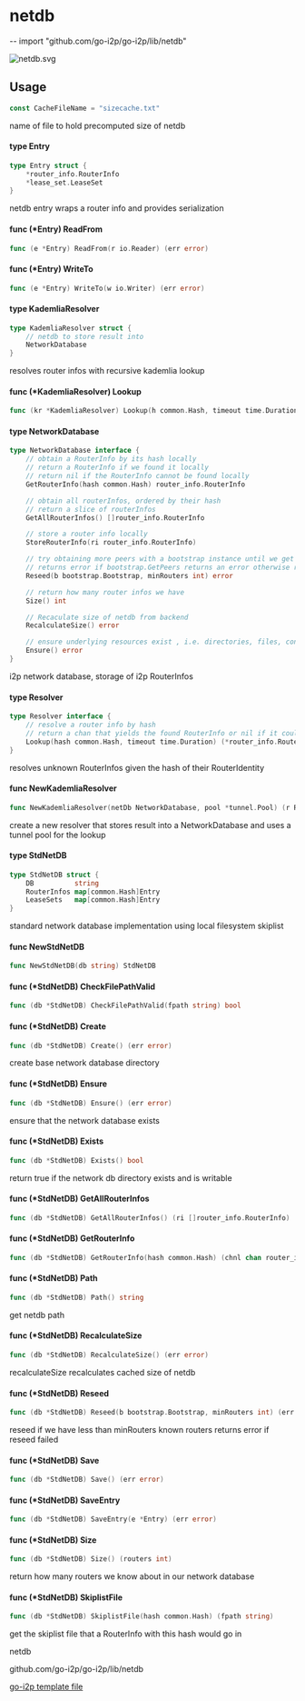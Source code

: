 # netdb
--
    import "github.com/go-i2p/go-i2p/lib/netdb"

![netdb.svg](netdb.svg)



## Usage

```go
const CacheFileName = "sizecache.txt"
```
name of file to hold precomputed size of netdb

#### type Entry

```go
type Entry struct {
	*router_info.RouterInfo
	*lease_set.LeaseSet
}
```

netdb entry wraps a router info and provides serialization

#### func (*Entry) ReadFrom

```go
func (e *Entry) ReadFrom(r io.Reader) (err error)
```

#### func (*Entry) WriteTo

```go
func (e *Entry) WriteTo(w io.Writer) (err error)
```

#### type KademliaResolver

```go
type KademliaResolver struct {
	// netdb to store result into
	NetworkDatabase
}
```

resolves router infos with recursive kademlia lookup

#### func (*KademliaResolver) Lookup

```go
func (kr *KademliaResolver) Lookup(h common.Hash, timeout time.Duration) (*router_info.RouterInfo, error)
```

#### type NetworkDatabase

```go
type NetworkDatabase interface {
	// obtain a RouterInfo by its hash locally
	// return a RouterInfo if we found it locally
	// return nil if the RouterInfo cannot be found locally
	GetRouterInfo(hash common.Hash) router_info.RouterInfo

	// obtain all routerInfos, ordered by their hash
	// return a slice of routerInfos
	GetAllRouterInfos() []router_info.RouterInfo

	// store a router info locally
	StoreRouterInfo(ri router_info.RouterInfo)

	// try obtaining more peers with a bootstrap instance until we get minRouters number of router infos
	// returns error if bootstrap.GetPeers returns an error otherwise returns nil
	Reseed(b bootstrap.Bootstrap, minRouters int) error

	// return how many router infos we have
	Size() int

	// Recaculate size of netdb from backend
	RecalculateSize() error

	// ensure underlying resources exist , i.e. directories, files, configs
	Ensure() error
}
```

i2p network database, storage of i2p RouterInfos

#### type Resolver

```go
type Resolver interface {
	// resolve a router info by hash
	// return a chan that yields the found RouterInfo or nil if it could not be found after timeout
	Lookup(hash common.Hash, timeout time.Duration) (*router_info.RouterInfo, error)
}
```

resolves unknown RouterInfos given the hash of their RouterIdentity

#### func  NewKademliaResolver

```go
func NewKademliaResolver(netDb NetworkDatabase, pool *tunnel.Pool) (r Resolver)
```
create a new resolver that stores result into a NetworkDatabase and uses a
tunnel pool for the lookup

#### type StdNetDB

```go
type StdNetDB struct {
	DB          string
	RouterInfos map[common.Hash]Entry
	LeaseSets   map[common.Hash]Entry
}
```

standard network database implementation using local filesystem skiplist

#### func  NewStdNetDB

```go
func NewStdNetDB(db string) StdNetDB
```

#### func (*StdNetDB) CheckFilePathValid

```go
func (db *StdNetDB) CheckFilePathValid(fpath string) bool
```

#### func (*StdNetDB) Create

```go
func (db *StdNetDB) Create() (err error)
```
create base network database directory

#### func (*StdNetDB) Ensure

```go
func (db *StdNetDB) Ensure() (err error)
```
ensure that the network database exists

#### func (*StdNetDB) Exists

```go
func (db *StdNetDB) Exists() bool
```
return true if the network db directory exists and is writable

#### func (*StdNetDB) GetAllRouterInfos

```go
func (db *StdNetDB) GetAllRouterInfos() (ri []router_info.RouterInfo)
```

#### func (*StdNetDB) GetRouterInfo

```go
func (db *StdNetDB) GetRouterInfo(hash common.Hash) (chnl chan router_info.RouterInfo)
```

#### func (*StdNetDB) Path

```go
func (db *StdNetDB) Path() string
```
get netdb path

#### func (*StdNetDB) RecalculateSize

```go
func (db *StdNetDB) RecalculateSize() (err error)
```
recalculateSize recalculates cached size of netdb

#### func (*StdNetDB) Reseed

```go
func (db *StdNetDB) Reseed(b bootstrap.Bootstrap, minRouters int) (err error)
```
reseed if we have less than minRouters known routers returns error if reseed
failed

#### func (*StdNetDB) Save

```go
func (db *StdNetDB) Save() (err error)
```

#### func (*StdNetDB) SaveEntry

```go
func (db *StdNetDB) SaveEntry(e *Entry) (err error)
```

#### func (*StdNetDB) Size

```go
func (db *StdNetDB) Size() (routers int)
```
return how many routers we know about in our network database

#### func (*StdNetDB) SkiplistFile

```go
func (db *StdNetDB) SkiplistFile(hash common.Hash) (fpath string)
```
get the skiplist file that a RouterInfo with this hash would go in



netdb 

github.com/go-i2p/go-i2p/lib/netdb

[go-i2p template file](/template.md)
